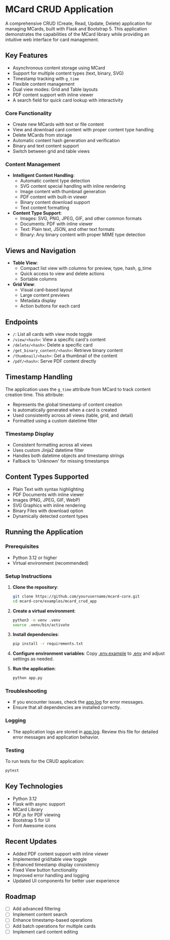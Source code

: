 # MCard CRUD Application

A comprehensive CRUD (Create, Read, Update, Delete) application for managing MCards, built with Flask and Bootstrap 5. This application demonstrates the capabilities of the MCard library while providing an intuitive web interface for card management.

## Key Features
- Asynchronous content storage using MCard
- Support for multiple content types (text, binary, SVG)
- Timestamp tracking with `g_time`
- Flexible content management
- Dual view modes: Grid and Table layouts
- PDF content support with inline viewer
- A search field for quick card lookup with interactivity

### Core Functionality
- Create new MCards with text or file content
- View and download card content with proper content type handling
- Delete MCards from storage
- Automatic content hash generation and verification
- Binary and text content support
- Switch between grid and table views

### Content Management
- **Intelligent Content Handling**:
  - Automatic content type detection
  - SVG content special handling with inline rendering
  - Image content with thumbnail generation
  - PDF content with built-in viewer
  - Binary content download support
  - Text content formatting
- **Content Type Support**:
  - Images: SVG, PNG, JPEG, GIF, and other common formats
  - Documents: PDF with inline viewer
  - Text: Plain text, JSON, and other text formats
  - Binary: Any binary content with proper MIME type detection

## Views and Navigation
- **Table View**:
  - Compact list view with columns for preview, type, hash, g_time
  - Quick access to view and delete actions
  - Sortable columns
- **Grid View**:
  - Visual card-based layout
  - Large content previews
  - Metadata display
  - Action buttons for each card

## Endpoints
- `/`: List all cards with view mode toggle
- `/view/<hash>`: View a specific card's content
- `/delete/<hash>`: Delete a specific card
- `/get_binary_content/<hash>`: Retrieve binary content
- `/thumbnail/<hash>`: Get a thumbnail of the content
- `/pdf/<hash>`: Serve PDF content directly

## Timestamp Handling
The application uses the `g_time` attribute from MCard to track content creation time. This attribute:
- Represents the global timestamp of content creation
- Is automatically generated when a card is created
- Used consistently across all views (table, grid, and detail)
- Formatted using a custom datetime filter

### Timestamp Display
- Consistent formatting across all views
- Uses custom Jinja2 datetime filter
- Handles both datetime objects and timestamp strings
- Fallback to 'Unknown' for missing timestamps

## Content Types Supported
- Plain Text with syntax highlighting
- PDF Documents with inline viewer
- Images (PNG, JPEG, GIF, WebP)
- SVG Graphics with inline rendering
- Binary Files with download option
- Dynamically detected content types

## Running the Application

### Prerequisites
- Python 3.12 or higher
- Virtual environment (recommended)

### Setup Instructions
1. **Clone the repository**:
   ```bash
   git clone https://github.com/yourusername/mcard-core.git
   cd mcard-core/examples/mcard_crud_app
   ```

2. **Create a virtual environment**:
   ```bash
   python3 -m venv .venv
   source .venv/bin/activate
   ```

3. **Install dependencies**:
   ```bash
   pip install -r requirements.txt
   ```

4. **Configure environment variables**:
   Copy [.env.example](cci:7://file:///Users/bkoo/Documents/Development/mcard-core/.env.example:0:0-0:0) to [.env](cci:7://file:///Users/bkoo/Documents/Development/mcard-core/.env:0:0-0:0) and adjust settings as needed.

5. **Run the application**:
   ```bash
   python app.py
   ```

### Troubleshooting
- If you encounter issues, check the [app.log](cci:7://file:///Users/bkoo/Documents/Development/mcard-core/examples/mcard_crud_app/app.log:0:0-0:0) for error messages.
- Ensure that all dependencies are installed correctly.

### Logging
- The application logs are stored in [app.log](cci:7://file:///Users/bkoo/Documents/Development/mcard-core/examples/mcard_crud_app/app.log:0:0-0:0). Review this file for detailed error messages and application behavior.

### Testing
To run tests for the CRUD application:
```bash
pytest
```

## Key Technologies
- Python 3.12
- Flask with async support
- MCard Library
- PDF.js for PDF viewing
- Bootstrap 5 for UI
- Font Awesome icons

## Recent Updates
- Added PDF content support with inline viewer
- Implemented grid/table view toggle
- Enhanced timestamp display consistency
- Fixed View button functionality
- Improved error handling and logging
- Updated UI components for better user experience

## Roadmap
- [ ] Add advanced filtering
- [ ] Implement content search
- [ ] Enhance timestamp-based operations
- [ ] Add batch operations for multiple cards
- [ ] Implement card content editing
